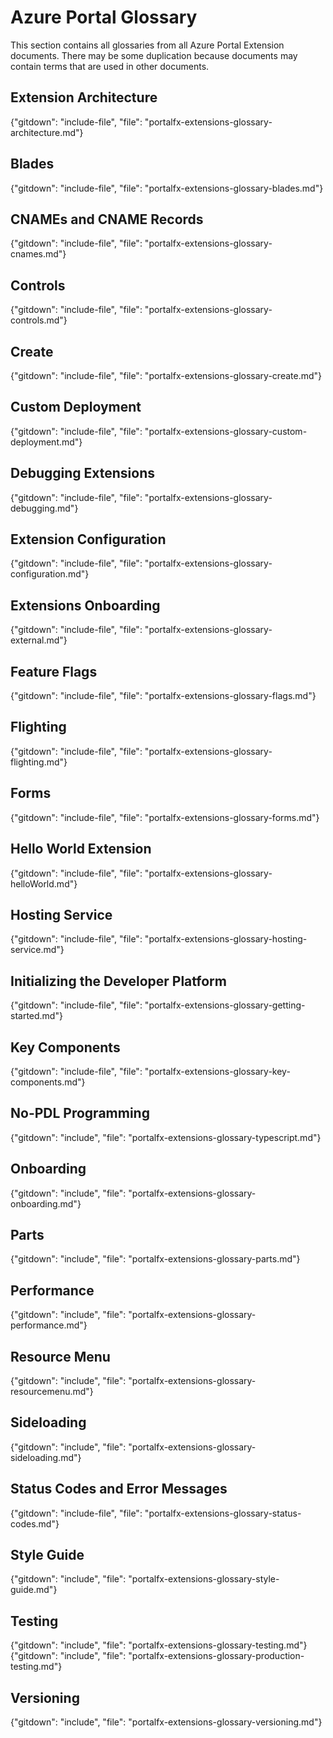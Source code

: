 
# Azure Portal Glossary

 This section contains all glossaries from all Azure Portal Extension documents. There may be some duplication because documents may contain terms that are used in other documents.

<!--TODO:  The order in this document should match the main index. -->

## Extension Architecture

{"gitdown": "include-file", "file": "portalfx-extensions-glossary-architecture.md"}

## Blades 

{"gitdown": "include-file", "file": "portalfx-extensions-glossary-blades.md"}

## CNAMEs and CNAME Records

{"gitdown": "include-file", "file": "portalfx-extensions-glossary-cnames.md"}

## Controls

{"gitdown": "include-file", "file": "portalfx-extensions-glossary-controls.md"}

## Create

{"gitdown": "include-file", "file": "portalfx-extensions-glossary-create.md"}

## Custom Deployment 

{"gitdown": "include-file", "file": "portalfx-extensions-glossary-custom-deployment.md"}


## Debugging Extensions 

{"gitdown": "include-file", "file": "portalfx-extensions-glossary-debugging.md"}

## Extension Configuration

{"gitdown": "include-file", "file": "portalfx-extensions-glossary-configuration.md"}

## Extensions Onboarding

<!--TODO:  Determine which glossary terms are included in other bp documents previous to deleting this one -->

 {"gitdown": "include-file", "file": "portalfx-extensions-glossary-external.md"}

## Feature Flags

   {"gitdown": "include-file", "file": "portalfx-extensions-glossary-flags.md"}

## Flighting 

 {"gitdown": "include-file", "file": "portalfx-extensions-glossary-flighting.md"}
  
## Forms 

 {"gitdown": "include-file", "file": "portalfx-extensions-glossary-forms.md"}

## Hello World Extension

   {"gitdown": "include-file", "file": "portalfx-extensions-glossary-helloWorld.md"}

## Hosting Service

 {"gitdown": "include-file", "file": "portalfx-extensions-glossary-hosting-service.md"}
  
## Initializing the Developer Platform

   {"gitdown": "include-file", "file": "portalfx-extensions-glossary-getting-started.md"}

## Key Components 

   {"gitdown": "include-file", "file": "portalfx-extensions-glossary-key-components.md"}

## No-PDL Programming

 {"gitdown": "include", "file": "portalfx-extensions-glossary-typescript.md"}

## Onboarding

 {"gitdown": "include", "file": "portalfx-extensions-glossary-onboarding.md"}

## Parts

 {"gitdown": "include", "file": "portalfx-extensions-glossary-parts.md"}

## Performance

 {"gitdown": "include", "file": "portalfx-extensions-glossary-performance.md"}

## Resource Menu

 {"gitdown": "include", "file": "portalfx-extensions-glossary-resourcemenu.md"}

## Sideloading

 {"gitdown": "include", "file": "portalfx-extensions-glossary-sideloading.md"}

## Status Codes and Error Messages

   {"gitdown": "include-file", "file": "portalfx-extensions-glossary-status-codes.md"}

## Style Guide

 {"gitdown": "include", "file": "portalfx-extensions-glossary-style-guide.md"}

## Testing

 {"gitdown": "include", "file": "portalfx-extensions-glossary-testing.md"}
 {"gitdown": "include", "file": "portalfx-extensions-glossary-production-testing.md"}

## Versioning

{"gitdown": "include", "file": "portalfx-extensions-glossary-versioning.md"}  

